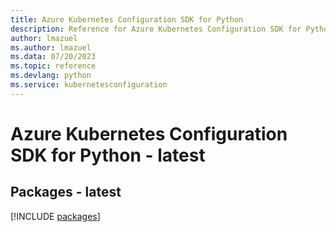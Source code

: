```yaml
---
title: Azure Kubernetes Configuration SDK for Python
description: Reference for Azure Kubernetes Configuration SDK for Python
author: lmazuel
ms.author: lmazuel
ms.data: 07/20/2023
ms.topic: reference
ms.devlang: python
ms.service: kubernetesconfiguration
---
```

# Azure Kubernetes Configuration SDK for Python - latest
## Packages - latest
[!INCLUDE [packages](kubernetes-configuration-index.md)]